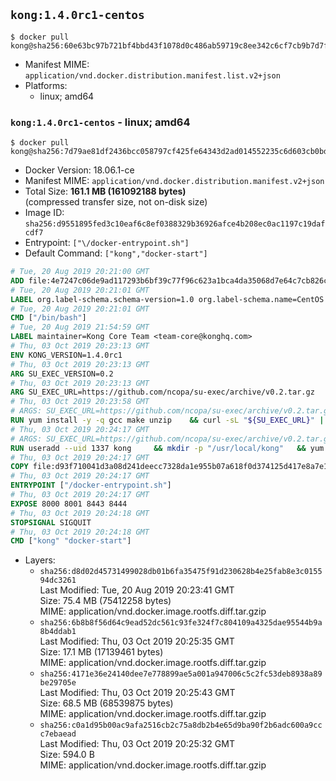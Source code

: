 ## `kong:1.4.0rc1-centos`

```console
$ docker pull kong@sha256:60e63bc97b721bf4bbd43f1078d0c486ab59719c8ee342c6cf7cb9b7d7f29fbe
```

-	Manifest MIME: `application/vnd.docker.distribution.manifest.list.v2+json`
-	Platforms:
	-	linux; amd64

### `kong:1.4.0rc1-centos` - linux; amd64

```console
$ docker pull kong@sha256:7d79ae81df2436bcc058797cf425fe64343d2ad014552235c6d603cb0bdcadec
```

-	Docker Version: 18.06.1-ce
-	Manifest MIME: `application/vnd.docker.distribution.manifest.v2+json`
-	Total Size: **161.1 MB (161092188 bytes)**  
	(compressed transfer size, not on-disk size)
-	Image ID: `sha256:d9551895fed3c10eaf6c8ef0388329b36926afce4b208ec0ac1197c19dafcdf7`
-	Entrypoint: `["\/docker-entrypoint.sh"]`
-	Default Command: `["kong","docker-start"]`

```dockerfile
# Tue, 20 Aug 2019 20:21:00 GMT
ADD file:4e7247c06de9ad117293b6bf39c77f96c623a1bca4da35068d7e64c7cb826c08 in / 
# Tue, 20 Aug 2019 20:21:01 GMT
LABEL org.label-schema.schema-version=1.0 org.label-schema.name=CentOS Base Image org.label-schema.vendor=CentOS org.label-schema.license=GPLv2 org.label-schema.build-date=20190801
# Tue, 20 Aug 2019 20:21:01 GMT
CMD ["/bin/bash"]
# Tue, 20 Aug 2019 21:54:59 GMT
LABEL maintainer=Kong Core Team <team-core@konghq.com>
# Thu, 03 Oct 2019 20:23:13 GMT
ENV KONG_VERSION=1.4.0rc1
# Thu, 03 Oct 2019 20:23:13 GMT
ARG SU_EXEC_VERSION=0.2
# Thu, 03 Oct 2019 20:23:13 GMT
ARG SU_EXEC_URL=https://github.com/ncopa/su-exec/archive/v0.2.tar.gz
# Thu, 03 Oct 2019 20:23:58 GMT
# ARGS: SU_EXEC_URL=https://github.com/ncopa/su-exec/archive/v0.2.tar.gz SU_EXEC_VERSION=0.2
RUN yum install -y -q gcc make unzip 	&& curl -sL "${SU_EXEC_URL}" | tar -C /tmp -zxf - 	&& make -C "/tmp/su-exec-${SU_EXEC_VERSION}" 	&& cp "/tmp/su-exec-${SU_EXEC_VERSION}/su-exec" /usr/bin 	&& rm -fr "/tmp/su-exec-${SU_EXEC_VERSION}" 	&& yum autoremove -y -q gcc make 	&& yum clean all -q 	&& rm -fr /var/cache/yum/* /tmp/yum_save*.yumtx /root/.pki
# Thu, 03 Oct 2019 20:24:17 GMT
# ARGS: SU_EXEC_URL=https://github.com/ncopa/su-exec/archive/v0.2.tar.gz SU_EXEC_VERSION=0.2
RUN useradd --uid 1337 kong 	&& mkdir -p "/usr/local/kong" 	&& yum install -y https://bintray.com/kong/kong-rpm/download_file?file_path=centos/7/kong-$KONG_VERSION.el7.amd64.rpm 	&& yum clean all 	&& chown -R kong:0 /usr/local/kong 	&& chmod -R g=u /usr/local/kong
# Thu, 03 Oct 2019 20:24:17 GMT
COPY file:d93f710041d3a08d241deecc7328da1e955b07a618f0d374125d417e8a7e1640 in /docker-entrypoint.sh 
# Thu, 03 Oct 2019 20:24:17 GMT
ENTRYPOINT ["/docker-entrypoint.sh"]
# Thu, 03 Oct 2019 20:24:17 GMT
EXPOSE 8000 8001 8443 8444
# Thu, 03 Oct 2019 20:24:18 GMT
STOPSIGNAL SIGQUIT
# Thu, 03 Oct 2019 20:24:18 GMT
CMD ["kong" "docker-start"]
```

-	Layers:
	-	`sha256:d8d02d45731499028db01b6fa35475f91d230628b4e25fab8e3c015594dc3261`  
		Last Modified: Tue, 20 Aug 2019 20:23:41 GMT  
		Size: 75.4 MB (75412258 bytes)  
		MIME: application/vnd.docker.image.rootfs.diff.tar.gzip
	-	`sha256:6b8b8f56d64c9ead52dc561c93fe324f7c804109a4325dae95544b9a8b4ddab1`  
		Last Modified: Thu, 03 Oct 2019 20:25:35 GMT  
		Size: 17.1 MB (17139461 bytes)  
		MIME: application/vnd.docker.image.rootfs.diff.tar.gzip
	-	`sha256:4171e36e24140dee7e778899ae5a001a947006c5c2fc53deb8938a89be29705e`  
		Last Modified: Thu, 03 Oct 2019 20:25:43 GMT  
		Size: 68.5 MB (68539875 bytes)  
		MIME: application/vnd.docker.image.rootfs.diff.tar.gzip
	-	`sha256:c0a1d95b00ac9afa2516cb2c75a8db2b4e65d9ba90f2b6adc600a9ccc7ebaead`  
		Last Modified: Thu, 03 Oct 2019 20:25:32 GMT  
		Size: 594.0 B  
		MIME: application/vnd.docker.image.rootfs.diff.tar.gzip
